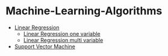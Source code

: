 # Machine-Learning-Algorithms
- [Linear Regression](https://github.com/rishabh11336/Machine-Learning-Algorithms/tree/main/LinearRegression)
    - [Linear Regression one variable](https://github.com/rishabh11336/Machine-Learning-Algorithms/tree/main/LinearRegression/Linear%20Regression%20one%20variable)
    - [Linear Regression multi variable](https://github.com/rishabh11336/Machine-Learning-Algorithms/tree/main/LinearRegression/Linear%20Regression%20multi%20variable)
- [Support Vector Machine](https://github.com/rishabh11336/Machine-Learning-Algorithms/tree/main/Support%20Vector%20Machine)

